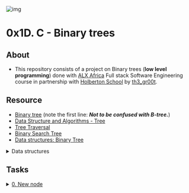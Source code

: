 ![img](https://assets.imaginablefutures.com/media/images/ALX_Logo.max-200x150.png)

# 0x1D. C - Binary trees

## About

- This repository consists of a project on Binary trees (**low level programming**) done with [ALX Africa](https://www.alxafrica.com/) Full stack Software Engineering course in partnership with [Holberton School](https://www.holbertonschool.com/) by [th3_gr00t](https://th3-gr00t.tk/).

## Resource

- [Binary tree](https://en.wikipedia.org/wiki/Binary_tree) (note the first line: **_Not to be confused with B-tree._**)
- [Data Structure and Algorithms - Tree](https://www.tutorialspoint.com/data_structures_algorithms/tree_data_structure.htm)
- [Tree Traversal](https://www.tutorialspoint.com/data_structures_algorithms/tree_traversal.htm)
- [Binary Search Tree](https://en.wikipedia.org/wiki/Binary_search_tree)
- [Data structures: Binary Tree](https://www.youtube.com/watch?v=H5JubkIy_p8)

<details>
<summary>Data structures</summary><br>
<a href='https://postimg.cc/pyMqBykB' target='_blank'><img src='https://i.postimg.cc/nVCgpDDN/image.png' border='0' alt='image'/></a>
<ul>
  <li>Links from screenshot
  <ul>
      <li><a href="https://github.com/holbertonschool/0x1C.c">Print function</a></li>
  </ul>
  </li>
</ul>
</details>

## Tasks

<details>
<summary><a href="./0-binary_tree_node.c">0. New node</a></summary><br>
<a href='https://postimages.org/' target='_blank'><img src='https://i.postimg.cc/c1hCyPfF/image.png' border='0' alt='image'/></a>
</details>
